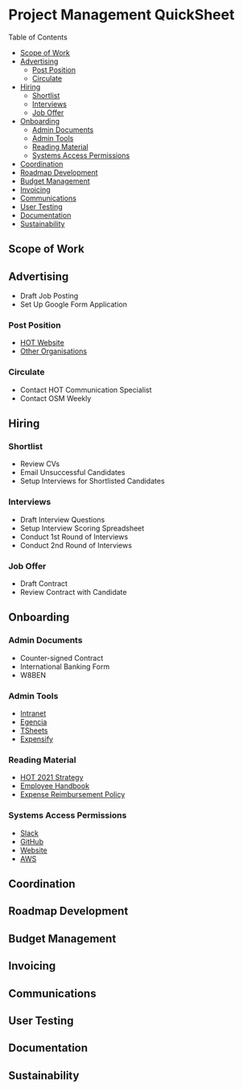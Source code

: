 # Project Management QuickSheet

Table of Contents
   * [Scope of Work](#scope-of-work)
   * [Advertising](#advertising)
      * [Post Position](#post-position)
      * [Circulate](#circulate)
   * [Hiring](#hiring)
      * [Shortlist](#shortlist)
      * [Interviews](#interviews)
      * [Job Offer](#job-offer)
   * [Onboarding](#onboarding)
      * [Admin Documents](#admin-documents)
      * [Admin Tools](#admin-tools)
      * [Reading Material](#reading-material)
      * [Systems Access Permissions](#systems-access-permissions)
   * [Coordination](#coordination)
   * [Roadmap Development](#roadmap-development)
   * [Budget Management](#budget-management)
   * [Invoicing](#invoicing)
   * [Communications](#communications)
   * [User Testing](#user-testing)
   * [Documentation](#documentation)
   * [Sustainability](#sustainability)

## Scope of Work

## Advertising
- Draft Job Posting
- Set Up Google Form Application

### Post Position
- [HOT Website](https://www.hotosm.org/jobs/)
- [Other Organisations](https://docs.google.com/document/d/1XO7bdVNpV_yaWAaF_k8G-92Gl2z7MBI4LW1hib6Xu3U/edit)

### Circulate
- Contact HOT Communication Specialist
- Contact OSM Weekly

## Hiring

### Shortlist
- Review CVs
- Email Unsuccessful Candidates
- Setup Interviews for Shortlisted Candidates

### Interviews
- Draft Interview Questions
- Setup Interview Scoring Spreadsheet
- Conduct 1st Round of Interviews
- Conduct 2nd Round of Interviews

### Job Offer
- Draft Contract
- Review Contract with Candidate

## Onboarding

### Admin Documents
- Counter-signed Contract
- International Banking Form
- W8BEN

### Admin Tools
- [Intranet](https://sites.google.com/a/hotosm.org/hot-intranet?pli=1)
- [Egencia](https://www.egencia.com/)
- [TSheets](https://hotosm.tsheets.com/)
- [Expensify](https://www.expensify.com/)

### Reading Material
- [HOT 2021 Strategy](https://docs.google.com/document/d/1rlvoj91c0qqUX3xMmgih3nPefcp7HaYtJjhP3hV3wUU/edit)
- [Employee Handbook](https://docs.google.com/document/d/1f9uu3bhBRyZvKE4IY84Zy90bwL4CfNjDwRN14-m6TTs/edit)
- [Expense Reimbursement Policy](https://docs.google.com/document/d/17q1WVeaoYR86aNfJuzYMVZXUhQ7nqZnUTIpVpp3SXqc/edit)

### Systems Access Permissions
- [Slack](https://slack.hotosm.org/)
- [GitHub](https://github.com/hotosm)
- [Website](https://www.siteleaf.com/)
- [AWS](https://us-east-1.signin.aws.amazon.com)


## Coordination

## Roadmap Development

## Budget Management

## Invoicing

## Communications

## User Testing

## Documentation

## Sustainability
